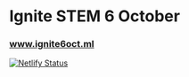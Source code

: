 # Ignite STEM 6 October
### www.ignite6oct.ml
[![Netlify Status](https://api.netlify.com/api/v1/badges/5c3b8607-f2b5-4662-b968-dcee1d33cfaf/deploy-status)](https://app.netlify.com/sites/ignite6oct/deploys)